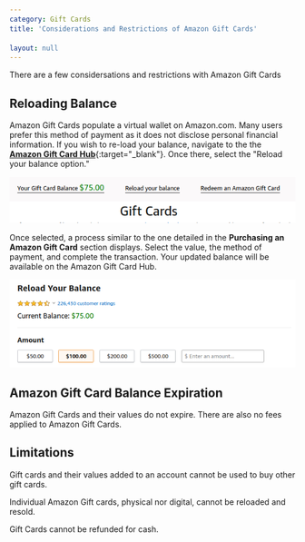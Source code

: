 ```yaml
---
category: Gift Cards
title: 'Considerations and Restrictions of Amazon Gift Cards'

layout: null
---
```


There are a few considersations and restrictions with Amazon Gift Cards

## Reloading Balance

Amazon Gift Cards populate a virtual wallet on Amazon.com. Many users prefer this method of payment as it does not disclose personal financial information. If you wish to re-load your balance, navigate to the the [**Amazon Gift Card Hub**](https://www.amazon.com/gift-cards/b?ie=UTF8&node=2238192011){:target="_blank"}. Once there, select the "Reload your balance option."

![On the Amazon Gift Card Hub, the Reload your balance is at the top.](reload1.png)  

Once selected, a process similar to the one detailed in the **Purchasing an Amazon Gift Card** section displays. Select the value, the method of payment, and complete the transaction. Your updated balance will be available on the Amazon Gift Card Hub.

![The process to re-load a gift card is the same as purchasing.](reload2.png)

## Amazon Gift Card Balance Expiration

Amazon Gift Cards and their values do not expire. There are also no fees applied to Amazon Gift Cards.

## Limitations

Gift cards and their values added to an account cannot be used to buy other gift cards.

Individual Amazon Gift cards, physical nor digital, cannot be reloaded and resold. 

Gift Cards cannot be refunded for cash.